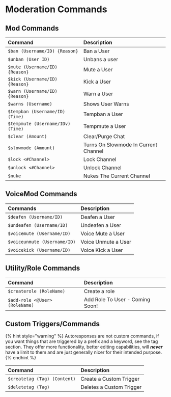 # Moderation Commands

## Mod Commands

| Command | Description |
| :--- | :--- |
| `$ban (Username/ID) {Reason}` | Ban a User |
| `$unban (User ID)` | Unbans a user |
| `$mute (Username/ID) {Reason}` | Mute a User |
| `$kick (Username/ID) {Reason}` | Kick a User |
| `$warn (Username/ID) {Reason}` | Warn a User |
| `$warns (Username)` | Shows User Warns |
| `$tempban (Username/ID) (Time)` | Tempban a User |
| `$tempmute (Username/IDv) (Time)` | Tempmute a User |
| `$clear (Amount)` | Clear/Purge Chat  |
| `$slowmode (Amount)` | Turns On Slowmode In Current Channel |
| `$lock <#Channel>` | Lock Channel |
| `$unlock <#Channel>` | Unlock Channel |
| `$nuke` | Nukes The Current Channel |

## VoiceMod Commands

| Commands | Description |
| :--- | :--- |
| `$deafen (Username/ID)` | Deafen a User |
| `$undeafen (Username/ID)` | Undeafen a User |
| `$voicemute (Username/ID)` | Voice Mute a User |
| `$voiceunmute (Username/ID)` | Voice Unmute a User |
| `$voicekick (Username/ID)` | Voice Kick a User |

## Utility/Role Commands

| Command | Description |
| :--- | :--- |
| `$createrole (RoleName)` | Create a role |
| `$add-role <@User> (RoleName)` | Add Role To User - Coming Soon! |

## Custom Triggers/Commands

{% hint style="warning" %}
Autoresponses are not custom commands, if you want things that are triggered by a prefix and a keyword, see the tag section. They offer more functionality, better editing capabilities, will _**never**_ have a limit to them and are just generally nicer for their intended purpose.
{% endhint %}

| Command | Description |
| :--- | :--- |
| `$createtag (Tag) (Content)` | Create a Custom Trigger |
| `$deletetag (Tag)` | Deletes a Custom Trigger |



